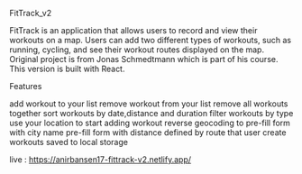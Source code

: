 
FitTrack_v2 


FitTrack is an application that allows users to record and view their workouts on a map. Users can add two different types of workouts, such as running, cycling, and see their workout routes displayed on the map. Original project is from Jonas Schmedtmann which is part of his course. This version is built with React.

Features

add workout to your list
remove workout from your list
remove all workouts together
sort workouts by date,distance and duration
filter workouts by type
use your location to start adding workout
reverse geocoding to pre-fill form with city name
pre-fill form with distance defined by route that user create
workouts saved to local storage


live : https://anirbansen17-fittrack-v2.netlify.app/